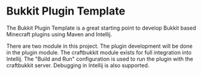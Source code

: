 Bukkit Plugin Template
======================

The Bukkit Plugin Template is a great starting point to develop Bukkit based Minecraft plugins using Maven and Intellij.

There are two module in this project. The plugin development will be done in the plugin module.  The craftbukkit module
exists for full integration into Intellij.  The "Build and Run" configuration is used to run the plugin with the
craftbukkit server.  Debugging in Intellij is also supported.